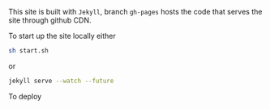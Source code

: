 This site is built with ```Jekyll```, branch ```gh-pages``` hosts the code that serves the site through github CDN.

To start up the site locally either
```bash
sh start.sh
```
or
```bash
jekyll serve --watch --future
```

To deploy


